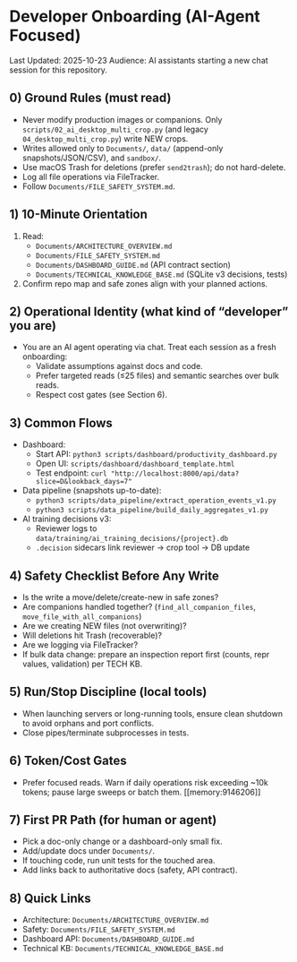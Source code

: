 # Developer Onboarding (AI-Agent Focused)

Last Updated: 2025-10-23
Audience: AI assistants starting a new chat session for this repository.

## 0) Ground Rules (must read)
- Never modify production images or companions. Only `scripts/02_ai_desktop_multi_crop.py` (and legacy `04_desktop_multi_crop.py`) write NEW crops.
- Writes allowed only to `Documents/`, `data/` (append-only snapshots/JSON/CSV), and `sandbox/`.
- Use macOS Trash for deletions (prefer `send2trash`); do not hard-delete.
- Log all file operations via FileTracker.
- Follow `Documents/FILE_SAFETY_SYSTEM.md`.

## 1) 10-Minute Orientation
1. Read:
   - `Documents/ARCHITECTURE_OVERVIEW.md`
   - `Documents/FILE_SAFETY_SYSTEM.md`
   - `Documents/DASHBOARD_GUIDE.md` (API contract section)
   - `Documents/TECHNICAL_KNOWLEDGE_BASE.md` (SQLite v3 decisions, tests)
2. Confirm repo map and safe zones align with your planned actions.

## 2) Operational Identity (what kind of “developer” you are)
- You are an AI agent operating via chat. Treat each session as a fresh onboarding:
  - Validate assumptions against docs and code.
  - Prefer targeted reads (≤25 files) and semantic searches over bulk reads.
  - Respect cost gates (see Section 6).

## 3) Common Flows
- Dashboard:
  - Start API: `python3 scripts/dashboard/productivity_dashboard.py`
  - Open UI: `scripts/dashboard/dashboard_template.html`
  - Test endpoint: `curl "http://localhost:8000/api/data?slice=D&lookback_days=7"`
- Data pipeline (snapshots up-to-date):
  - `python3 scripts/data_pipeline/extract_operation_events_v1.py`
  - `python3 scripts/data_pipeline/build_daily_aggregates_v1.py`
- AI training decisions v3:
  - Reviewer logs to `data/training/ai_training_decisions/{project}.db`
  - `.decision` sidecars link reviewer → crop tool → DB update

## 4) Safety Checklist Before Any Write
- Is the write a move/delete/create-new in safe zones?
- Are companions handled together? (`find_all_companion_files`, `move_file_with_all_companions`)
- Are we creating NEW files (not overwriting)?
- Will deletions hit Trash (recoverable)?
- Are we logging via FileTracker?
- If bulk data change: prepare an inspection report first (counts, repr values, validation) per TECH KB.

## 5) Run/Stop Discipline (local tools)
- When launching servers or long-running tools, ensure clean shutdown to avoid orphans and port conflicts.
- Close pipes/terminate subprocesses in tests.

## 6) Token/Cost Gates
- Prefer focused reads. Warn if daily operations risk exceeding ~10k tokens; pause large sweeps or batch them. [[memory:9146206]]

## 7) First PR Path (for human or agent)
- Pick a doc-only change or a dashboard-only small fix.
- Add/update docs under `Documents/`.
- If touching code, run unit tests for the touched area.
- Add links back to authoritative docs (safety, API contract).

## 8) Quick Links
- Architecture: `Documents/ARCHITECTURE_OVERVIEW.md`
- Safety: `Documents/FILE_SAFETY_SYSTEM.md`
- Dashboard API: `Documents/DASHBOARD_GUIDE.md`
- Technical KB: `Documents/TECHNICAL_KNOWLEDGE_BASE.md`
